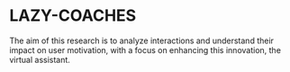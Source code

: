 # LAZY-COACHES
The aim of this research is to analyze interactions and understand their impact on user motivation, with a focus on enhancing this innovation, the virtual assistant.

